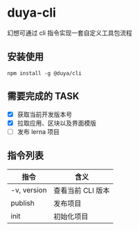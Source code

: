 # duya-cli
幻想可通过 cli 指令实现一套自定义工具包流程

## 安装使用
```
npm install -g @duya/cli
```

## 需要完成的 TASK
- [x] 获取当前开发版本号
- [x] 拉取应用、区块以及界面模版
- [  ] 发布 lerna 项目

## 指令列表
|  指令  | 含义 |
|  ----  | ---- |
| -v, version | 查看当前 CLI 版本 |
| publish <registry> | 发布项目 |
| init <dir> | 初始化项目 |